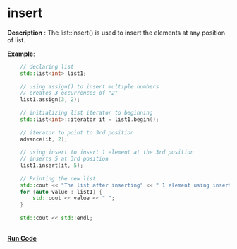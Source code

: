 # insert

**Description** : The list::insert() is used to insert the elements at any position of list. 

**Example**:
```cpp
    // declaring list 
    std::list<int> list1; 
  
    // using assign() to insert multiple numbers 
    // creates 3 occurrences of "2" 
    list1.assign(3, 2); 
  
    // initializing list iterator to beginning 
    std::list<int>::iterator it = list1.begin(); 
  
    // iterator to point to 3rd position 
    advance(it, 2); 
  
    // using insert to insert 1 element at the 3rd position 
    // inserts 5 at 3rd position 
    list1.insert(it, 5); 
  
    // Printing the new list 
    std::cout << "The list after inserting" << " 1 element using insert() is : "; 
    for (auto value : list1) {
        std::cout << value << " "; 
    }
  
    std::cout << std::endl; 
    
```
**[Run Code](https://rextester.com/CCMFL13509)**
